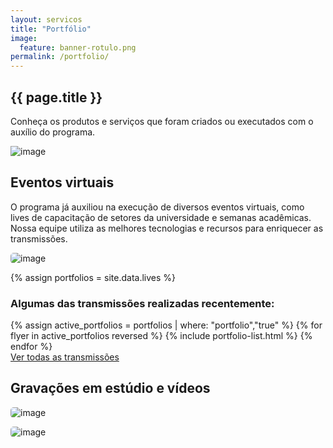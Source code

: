 ```yaml
---
layout: servicos
title: "Portfólio"
image:
  feature: banner-rotulo.png
permalink: /portfolio/
---
```


<section class="fdb-block">
  <div class="container">
    <div class="row align-items-center pt-2">
      <div class="col-12 col-md-8 col-lg-7">
        <h2>{{ page.title }}</h2>
        <p class="lead">Conheça os produtos e serviços que foram criados ou executados com o auxílio do programa.</p>
      </div>
      <div class="col-8 col-md-4 m-auto m-md-0 ml-md-auto pt-5">
        <p><img alt="image" class="img-fluid" src="/images/illustrations/undraw_Portfolio_update_re_jqnp.svg"></p>
      </div>
    </div>
  </div>
</section>

<section class="fdb-block">
  <div class="container">
    <div class="row align-items-center">
      <div class="col-12">
        <h2>Eventos virtuais</h2>
      </div>
    </div>
    <div class="row align-items-center">
      <div class="col-10 col-lg-6">
        <p>O programa já auxiliou na execução de diversos eventos virtuais, como lives de capacitação de setores da universidade e semanas acadêmicas. Nossa equipe utiliza as melhores tecnologias e recursos para enriquecer as transmissões.</p>
      </div>
      <div class="col-10 col-lg-6">
        <p><img style="border-radius: 5px;" alt="image" class="img-fluid" src="/images/portfolio/4_3.jpg"></p>
      </div>
    </div>
  </div>
</section>

{% assign portfolios = site.data.lives %}

<section>
  <div class="card breath-top">
    <div class="card-header">
      <h3>Algumas das transmissões realizadas recentemente:</h3>
    </div>
    <div class="card-body">
      <div class="row">
        <div class="col-12 text-left">
          {% assign active_portfolios = portfolios | where: "portfolio","true" %}
          {% for flyer in active_portfolios reversed %}
            {% include portfolio-list.html %}
          {% endfor %}
        </div>
      </div>
      <div class="row">
        <div class="col-12 text-right">
          <a href="/portfolio/lives/">Ver todas as transmissões</a>
        </div>
      </div>
    </div>
  </div>
</section>

<section class="fdb-block pt-5">
  <div class="container">
    <div class="row align-items-center">
      <div class="col-12">
        <h2>Gravações em estúdio e vídeos</h2>
      </div>
    </div>
    <div class="row align-items-center">
      <div class="col-10 col-lg-6">
        <p><img style="border-radius: 5px;" alt="image" class="img-fluid" src="/images/portfolio/4_2.jpg"></p>
      </div>
      <div class="col-10 col-lg-6">
        <p><img style="border-radius: 5px;" alt="image" class="img-fluid" src="/images/portfolio/IMG_4127.JPG"></p>
      </div>
    </div>
  </div>
</section>